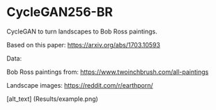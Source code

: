 # CycleGAN256-BR
CycleGAN to turn landscapes to Bob Ross paintings.

Based on this paper:
https://arxiv.org/abs/1703.10593

Data:

Bob Ross paintings from:
https://www.twoinchbrush.com/all-paintings

Landscape images:
https://reddit.com/r/earthporn/

[alt_text] (Results/example.png)
